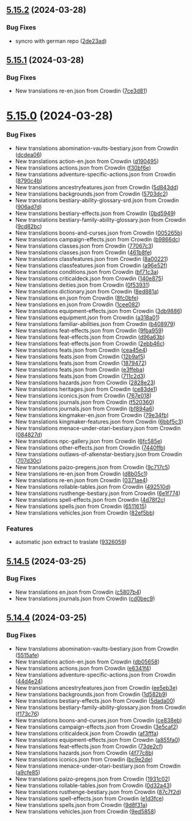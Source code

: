 ## [5.15.2](https://github.com/allnnde/pf2e-esp-translation/compare/v5.15.1...v5.15.2) (2024-03-28)


### Bug Fixes

* syncro with german repo ([2de23ad](https://github.com/allnnde/pf2e-esp-translation/commit/2de23ad527de6cab07b0ac27105d3f27293547a0))



## [5.15.1](https://github.com/allnnde/pf2e-esp-translation/compare/v5.15.0...v5.15.1) (2024-03-28)


### Bug Fixes

* New translations re-en.json from Crowdin ([7ce3d81](https://github.com/allnnde/pf2e-esp-translation/commit/7ce3d81a32d27194bdb2ade1010c4614b29a4213))



# [5.15.0](https://github.com/allnnde/pf2e-esp-translation/compare/v5.14.5...v5.15.0) (2024-03-28)


### Bug Fixes

* New translations abomination-vaults-bestiary.json from Crowdin ([dcdea06](https://github.com/allnnde/pf2e-esp-translation/commit/dcdea0647e9fa66ff3146df36c27c94e64220d4d))
* New translations action-en.json from Crowdin ([d190495](https://github.com/allnnde/pf2e-esp-translation/commit/d190495d3670bd8d47acf58426eaf6921c63a84a))
* New translations actions.json from Crowdin ([f30bf6e](https://github.com/allnnde/pf2e-esp-translation/commit/f30bf6ee7d44125058752b84e54d0fd5e7779b16))
* New translations adventure-specific-actions.json from Crowdin ([8790c4b](https://github.com/allnnde/pf2e-esp-translation/commit/8790c4bbb58394bbe14da2aaaa736a49bb25e0eb))
* New translations ancestryfeatures.json from Crowdin ([5d843dd](https://github.com/allnnde/pf2e-esp-translation/commit/5d843dd8aa014faced9b277f370fcc5882560bb2))
* New translations backgrounds.json from Crowdin ([5703dc2](https://github.com/allnnde/pf2e-esp-translation/commit/5703dc2f679b343312d1a9bbc6b940e44baaefe1))
* New translations bestiary-ability-glossary-srd.json from Crowdin ([906ad7d](https://github.com/allnnde/pf2e-esp-translation/commit/906ad7d661d64014c110f5749589740093a9ff9c))
* New translations bestiary-effects.json from Crowdin ([0bd5949](https://github.com/allnnde/pf2e-esp-translation/commit/0bd594961ce76f858dc23c316297da17170d1c25))
* New translations bestiary-family-ability-glossary.json from Crowdin ([9cd82bc](https://github.com/allnnde/pf2e-esp-translation/commit/9cd82bc2a8135cdd09fa8a26a0f11324505c9d4d))
* New translations boons-and-curses.json from Crowdin ([005265b](https://github.com/allnnde/pf2e-esp-translation/commit/005265bf92560183a9aed28beaafa9347d7a8570))
* New translations campaign-effects.json from Crowdin ([b9866dc](https://github.com/allnnde/pf2e-esp-translation/commit/b9866dc1d5340a32b2e0277e9704f0ef9cd7af40))
* New translations classes.json from Crowdin ([77067c3](https://github.com/allnnde/pf2e-esp-translation/commit/77067c39e7ffd523248dc38212391accf29232f5))
* New translations classes.json from Crowdin ([461b8fe](https://github.com/allnnde/pf2e-esp-translation/commit/461b8fe6c2eff8b900c03a06e8c79dbe7e9c0aae))
* New translations classfeatures.json from Crowdin ([8a00221](https://github.com/allnnde/pf2e-esp-translation/commit/8a002215a3decc6c205203603fa9164e5bd811db))
* New translations classfeatures.json from Crowdin ([a96e52f](https://github.com/allnnde/pf2e-esp-translation/commit/a96e52f855a19d7f83d02a75e9e4f77dc81df621))
* New translations conditions.json from Crowdin ([bf71c3a](https://github.com/allnnde/pf2e-esp-translation/commit/bf71c3a7424cb9ccad3702c0b8372022a32aec7f))
* New translations criticaldeck.json from Crowdin ([140e875](https://github.com/allnnde/pf2e-esp-translation/commit/140e8751dde41db119d3b832b72a81c34637dc79))
* New translations deities.json from Crowdin ([0f53931](https://github.com/allnnde/pf2e-esp-translation/commit/0f539312c94e98d8300db8942d2f84f8590514c9))
* New translations dictionary.json from Crowdin ([8ed881a](https://github.com/allnnde/pf2e-esp-translation/commit/8ed881a9ba52aea853fe88f092ec4c2d80cf8fa1))
* New translations en.json from Crowdin ([8fc0bfe](https://github.com/allnnde/pf2e-esp-translation/commit/8fc0bfe357f23344e77f82525adcc639c38ce629))
* New translations en.json from Crowdin ([1cee082](https://github.com/allnnde/pf2e-esp-translation/commit/1cee082685252bd01263bae8a970f4a4161edbc3))
* New translations equipment-effects.json from Crowdin ([3db9886](https://github.com/allnnde/pf2e-esp-translation/commit/3db98861fde40e026541232fe705f6ce6b310ea8))
* New translations equipment.json from Crowdin ([a318a01](https://github.com/allnnde/pf2e-esp-translation/commit/a318a01ec29ec797b76531cdff30a7be0849c10c))
* New translations familiar-abilities.json from Crowdin ([b408979](https://github.com/allnnde/pf2e-esp-translation/commit/b408979bf7ded4b0b17e8a9159a5a3765e2be336))
* New translations feat-effects.json from Crowdin ([9fba959](https://github.com/allnnde/pf2e-esp-translation/commit/9fba959a9c52ce91935d45d82c018cee9ecf55f5))
* New translations feat-effects.json from Crowdin ([d96a63b](https://github.com/allnnde/pf2e-esp-translation/commit/d96a63b75b42fdf0e05564cdb39f9e2883c0ca7a))
* New translations feat-effects.json from Crowdin ([2ebb46c](https://github.com/allnnde/pf2e-esp-translation/commit/2ebb46cadb1a5b1954ca1b5d4416a1f3a8e0d4b9))
* New translations feats.json from Crowdin ([cea45e4](https://github.com/allnnde/pf2e-esp-translation/commit/cea45e4e372fc6746c97eacb7b848a7d06b1093e))
* New translations feats.json from Crowdin ([12b9af5](https://github.com/allnnde/pf2e-esp-translation/commit/12b9af5635eb988e396e4c151a3d2cd86e636552))
* New translations feats.json from Crowdin ([1879472](https://github.com/allnnde/pf2e-esp-translation/commit/1879472399395c420a403e5221128ee16a1d2240))
* New translations feats.json from Crowdin ([e3ffeba](https://github.com/allnnde/pf2e-esp-translation/commit/e3ffeba31ca83a7dcb6371676c658ef800221800))
* New translations feats.json from Crowdin ([711c2d3](https://github.com/allnnde/pf2e-esp-translation/commit/711c2d3cc60701b56456f6c6d08430e66ac266f9))
* New translations hazards.json from Crowdin ([2828e23](https://github.com/allnnde/pf2e-esp-translation/commit/2828e23185c817a4f91f5f67058d177584beec9a))
* New translations heritages.json from Crowdin ([ce83de1](https://github.com/allnnde/pf2e-esp-translation/commit/ce83de15bf715c4e7a40c312c1a42ddb4dae09fd))
* New translations iconics.json from Crowdin ([767e018](https://github.com/allnnde/pf2e-esp-translation/commit/767e01846a7d4fe1ff4df7a8ba26214c4aa0b80e))
* New translations journals.json from Crowdin ([f520360](https://github.com/allnnde/pf2e-esp-translation/commit/f5203602be66a15153422264f63defefd2a8eb8e))
* New translations journals.json from Crowdin ([bf894a6](https://github.com/allnnde/pf2e-esp-translation/commit/bf894a650a380f19d10fba91dcab716b7ad61714))
* New translations kingmaker-en.json from Crowdin ([79e34fb](https://github.com/allnnde/pf2e-esp-translation/commit/79e34fb4013ad25bac1d1916c235b751f7447806))
* New translations kingmaker-features.json from Crowdin ([6bbf5c3](https://github.com/allnnde/pf2e-esp-translation/commit/6bbf5c3c4d16493e33157eaacb8aab870ed2f6d6))
* New translations menace-under-otari-bestiary.json from Crowdin ([084827d](https://github.com/allnnde/pf2e-esp-translation/commit/084827d5807674c2bbfad5a1b26078a4e558e8de))
* New translations npc-gallery.json from Crowdin ([6fc585e](https://github.com/allnnde/pf2e-esp-translation/commit/6fc585ecf04efe5eb4db1574c6fe549a5e2f1459))
* New translations other-effects.json from Crowdin ([7440ffb](https://github.com/allnnde/pf2e-esp-translation/commit/7440ffbb537bc45d00eb330fe6b24b262693ac81))
* New translations outlaws-of-alkenstar-bestiary.json from Crowdin ([707d30c](https://github.com/allnnde/pf2e-esp-translation/commit/707d30cee826e8e7d45b2566a7e9245d37d7354a))
* New translations paizo-pregens.json from Crowdin ([9c717c5](https://github.com/allnnde/pf2e-esp-translation/commit/9c717c56005d6bed89a3ed9d8e81f51a7b863574))
* New translations re-en.json from Crowdin ([d8b05c1](https://github.com/allnnde/pf2e-esp-translation/commit/d8b05c1c828e8ad59fccd75e1e81e5898f30b880))
* New translations re-en.json from Crowdin ([0371ae4](https://github.com/allnnde/pf2e-esp-translation/commit/0371ae469595690ea616a6af96affb88c1c2e394))
* New translations rollable-tables.json from Crowdin ([492510d](https://github.com/allnnde/pf2e-esp-translation/commit/492510d2bb4a66b0c0e8b187209b74861f6c9813))
* New translations rusthenge-bestiary.json from Crowdin ([6e1f774](https://github.com/allnnde/pf2e-esp-translation/commit/6e1f7744ef1e9b672e1d956d67f430e1a2bcbe67))
* New translations spell-effects.json from Crowdin ([4d78f2c](https://github.com/allnnde/pf2e-esp-translation/commit/4d78f2ca3ca58a53749cdbb7f319bc6ba97800c1))
* New translations spells.json from Crowdin ([6511615](https://github.com/allnnde/pf2e-esp-translation/commit/651161518a7241db80d62eccca573c72490fee65))
* New translations vehicles.json from Crowdin ([82ef5bb](https://github.com/allnnde/pf2e-esp-translation/commit/82ef5bb17840ad343d261aae1320cd8dbe858f11))


### Features

* automatic json extract to traslate ([9326059](https://github.com/allnnde/pf2e-esp-translation/commit/9326059b75984ce5639de146d0bd3863b60073db))



## [5.14.5](https://github.com/allnnde/pf2e-esp-translation/compare/v5.14.4...v5.14.5) (2024-03-25)


### Bug Fixes

* New translations en.json from Crowdin ([c5807b4](https://github.com/allnnde/pf2e-esp-translation/commit/c5807b4382301e12671215e53aba147b3c5a5b2e))
* New translations journals.json from Crowdin ([cd0bec9](https://github.com/allnnde/pf2e-esp-translation/commit/cd0bec963f0843df947ff10b70a1303adffc53c2))



## [5.14.4](https://github.com/allnnde/pf2e-esp-translation/compare/v5.14.3...v5.14.4) (2024-03-25)


### Bug Fixes

* New translations abomination-vaults-bestiary.json from Crowdin ([5515afe](https://github.com/allnnde/pf2e-esp-translation/commit/5515afe1d4158fb1ba347d6440bddbcf9c195cdd))
* New translations action-en.json from Crowdin ([db05658](https://github.com/allnnde/pf2e-esp-translation/commit/db056588c76c2355210e2d60425023f6da5557e7))
* New translations actions.json from Crowdin ([e6341f4](https://github.com/allnnde/pf2e-esp-translation/commit/e6341f409b57d0c9b88cbdb7426dfbee034fa0c9))
* New translations adventure-specific-actions.json from Crowdin ([44d4e24](https://github.com/allnnde/pf2e-esp-translation/commit/44d4e24f284a44e743b2eb7d1028597cc810646a))
* New translations ancestryfeatures.json from Crowdin ([ee5eb3e](https://github.com/allnnde/pf2e-esp-translation/commit/ee5eb3e4df5018f711ca41072314fe171fce34eb))
* New translations backgrounds.json from Crowdin ([1d582b9](https://github.com/allnnde/pf2e-esp-translation/commit/1d582b94aa84afb0269afa85726f43612f998cee))
* New translations bestiary-effects.json from Crowdin ([5dada00](https://github.com/allnnde/pf2e-esp-translation/commit/5dada00bb350512628542d39c01272207d4e5e1d))
* New translations bestiary-family-ability-glossary.json from Crowdin ([f173c76](https://github.com/allnnde/pf2e-esp-translation/commit/f173c76ebf8b5ec976e1aa1e47e96c62e37c0cb5))
* New translations boons-and-curses.json from Crowdin ([ce838eb](https://github.com/allnnde/pf2e-esp-translation/commit/ce838eb1dd9e4bf9ff61aedff8de1fc6f32a9e6b))
* New translations campaign-effects.json from Crowdin ([3e5caf2](https://github.com/allnnde/pf2e-esp-translation/commit/3e5caf25369c6a8912566bf7ec303786031ca8cc))
* New translations criticaldeck.json from Crowdin ([af3fffa](https://github.com/allnnde/pf2e-esp-translation/commit/af3fffaa10f9f796623477c4b4e338c286fbdf57))
* New translations equipment-effects.json from Crowdin ([a855fa0](https://github.com/allnnde/pf2e-esp-translation/commit/a855fa08f2729eac18563f38d8c4f840262a6c16))
* New translations feat-effects.json from Crowdin ([73de2cf](https://github.com/allnnde/pf2e-esp-translation/commit/73de2cfd911c87b09486cdbdf970230012598534))
* New translations hazards.json from Crowdin ([4f77c8b](https://github.com/allnnde/pf2e-esp-translation/commit/4f77c8bcb001a9207ae15b67fc48fcbfb77e14d6))
* New translations iconics.json from Crowdin ([bc9e2de](https://github.com/allnnde/pf2e-esp-translation/commit/bc9e2de5de49d27d4451b65cea278ff13a99d4ba))
* New translations menace-under-otari-bestiary.json from Crowdin ([a9cfe85](https://github.com/allnnde/pf2e-esp-translation/commit/a9cfe85f0179f2f5612609501fb398b3f3794bf3))
* New translations paizo-pregens.json from Crowdin ([1931c02](https://github.com/allnnde/pf2e-esp-translation/commit/1931c02fe7459022f391bafc93e813b97ce52e02))
* New translations rollable-tables.json from Crowdin ([0d32a43](https://github.com/allnnde/pf2e-esp-translation/commit/0d32a43eac7ff3ef7ddc7ba0e066947562ecc6c1))
* New translations rusthenge-bestiary.json from Crowdin ([87c7f2d](https://github.com/allnnde/pf2e-esp-translation/commit/87c7f2dd8ebff87c8d925090296351ec929419fb))
* New translations spell-effects.json from Crowdin ([e1d3fce](https://github.com/allnnde/pf2e-esp-translation/commit/e1d3fcedaa6536e618bb5326c41f993c90b1c8fe))
* New translations spells.json from Crowdin ([9d8f31a](https://github.com/allnnde/pf2e-esp-translation/commit/9d8f31a1eb7c677db29b131de59f122b23584eab))
* New translations vehicles.json from Crowdin ([9ed5858](https://github.com/allnnde/pf2e-esp-translation/commit/9ed5858c27d2a1181c4bb9b5314e03c2b80950c6))




